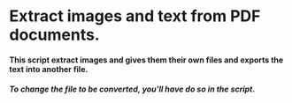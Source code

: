 # Extract images and text from PDF documents.

#### This script extract images and gives them their own files and exports the text into another file.

##### To change the file to be converted, you'll have do so in the script.
